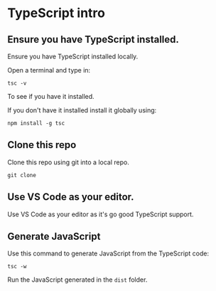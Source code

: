 # TypeScript intro

## Ensure you have TypeScript installed.

Ensure you have TypeScript installed locally.

Open a terminal and type in:

```
tsc -v
```

To see if you have it installed.

If you don't have it installed install it globally using:

```
npm install -g tsc
```

## Clone this repo

Clone this repo using git into a local repo.

`git clone`

## Use VS Code as your editor.

Use VS Code as your editor as it's go good TypeScript support.

## Generate JavaScript

Use this command to generate JavaScript from the TypeScript code:

```
tsc -w
```

Run the JavaScript generated in the `dist` folder.









